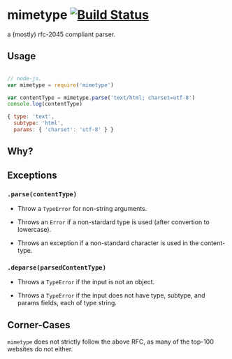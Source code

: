 
# mimetype [![Build Status](https://travis-ci.org/rgrannell1/mimetype.js.png)](https://travis-ci.org/rgrannell1/mimetype.js)


a (mostly) rfc-2045 compliant parser.

## Usage

```js

// node-js.
var mimetype = require('mimetype')

var contentType = mimetype.parse('text/html; charset=utf-8')
console.log(contentType)

{ type: 'text',
  subtype: 'html',
  params: { 'charset': 'utf-8' } }

```

## Why?


## Exceptions

### `.parse(contentType)`

* Throw a `TypeError` for non-string arguments.

* Throws an `Error` if a non-stardard type is used (after convertion to lowercase).

* Throws an exception if a non-standard character is used in the content-type.

### `.deparse(parsedContentType)`

* Throws a `TypeError` if the input is not an object.

* Throws a `TypeError` if the input does not have type, subtype, and params fields, each of type string.


## Corner-Cases

`mimetype` does not strictly follow the above RFC, as many of the top-100 
websites do not either. 
